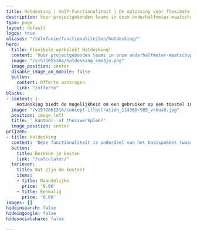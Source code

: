 ```yaml
---
title: Hotdesking | VoIP-Functionaliteit | De oplossing voor flexibele werkplekken
description: Voor projectgebonden teams in onze anderhalfmeter-maatschappij is hotdesking een uitkomst
type: page
layout: default
logos: true
aliases: "/telefonie/functionaliteiten/hotdesking/"
hero:
  title: Flexibele werkplek? Hotdesking!
  content: 'Voor projectgebonden teams in onze anderhalfmeter-maatschappij is hotdesking een uitkomst; log in op een toestel en het toestel neemt gelijk jouw identiteit aan. Belt een collega, dan gaat dat toestel rinkelen. Bel je uit, dan zien collega’s en klanten jouw nummer. Je kunt ook inloggen op een toestel thuis of op een andere vestiging.'
  image: "/v1571655384/hotdesking_cme3jo.png"
  image_position: center
  disable_image_on_mobile: false
  button:
    content: Offerte aanvragen
    link: "/offerte"
blocks:
- content: |-
    HotDesking biedt de mogelijkheid om een gebruiker op een toestel in te loggen. Dit toestel zal zich vervolgens gedragen als het toestel van de betreffende medewerker; <br> *Het gaat rinkelen als het verkorte nummer van de medewerker wordt gebeld <br> *Het stuurt het nummer van de medewerker mee naar buiten <br> *Het omvat alle overige instellingen van het gebruikersprofiel (voicemail, permissies)<br><br><a href="https://www.callvoip.nl/ondersteuning/extra-features/hotdesking-handleiding/" class="button">Hoe werkt het?</a>
  image: "/v1572861318/concept-illustration_114360-985_vrkus0.jpg"
  position: image_left
  title: ' kantoor- of thuiswerkplek?'
  image_position: center
prijzen:
- title: Hotdesking
  content: 'Deze functionaliteit is onderdeel van het basispakket (waar u €7,50 excl. BTW voor betaalt)'
  button:
    title: Bereken je kosten
    link: "/calculator/"
  tarieven:
    title: Wat zijn de kosten?
    items:
    - title: Maandelijks
      price: '0.00'
    - title: Eenmalig
      price: '0.00'
images: []
hideinsearch: false
hideingoogle: false
hidesocialshare: false

---
```


